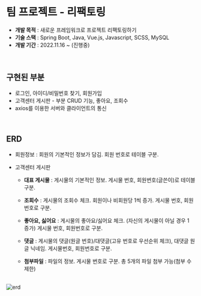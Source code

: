 
<br>

# <b>팀 프로젝트 - 리팩토링</b>
- <b>개발 목적</b> : 새로운 프레임워크로 프로젝트 리팩토링하기
- <b>기술 스택</b> : Spring Boot, Java, Vue.js, Javascript, SCSS, MySQL
- <b>개발 기간</b> : 2022.11.16 ~ (진행중)
<br>

## <b>구현된 부분</b>
- 로그인, 아이디/비밀번호 찾기, 회원가입
- 고객센터 게시판 - 부분 CRUD 기능, 좋아요, 조회수
- axios를 이용한 서버와 클라이언트의 통신

<br>

## <b>ERD</b>
- 회원정보 : 회원의 기본적인 정보가 담김. 회원 번호로 테이블 구분.
- 고객센터 게시판

  - <b>대표 게시물</b> : 게시물의 기본적인 정보. 게시물 번호, 회원번호(글쓴이)로 테이블 구분.
  
  - <b>조회수</b> : 게시물의 조회수 체크. 회원이나 비회원당 1씩 증가. 게시물 번호, 회원번호로 구분.
  
  - <b>좋아요, 싫어요</b> : 게시물의 좋아요/싫어요 체크. (자신의 게시물이 아닐 경우 1 증가) 게시물 번호, 회원번호로 구분.
  
  - <b>댓글</b> : 게시물의 댓글(원글 번호)/대댓글(고유 번호로 우선순위 체크), 대댓글 원글 닉네임. 게시물번호, 회원번호로 구분.
  
  - <b>첨부파일</b> : 파일의 정보. 게시물 번호로 구분. 총 5개의 파일 첨부 가능(첨부 수 제한)
<br>
<img alt="erd" src="https://user-images.githubusercontent.com/93369732/206157130-a1fad64c-2a0b-40e3-93ed-2d8e3652a73c.png">


